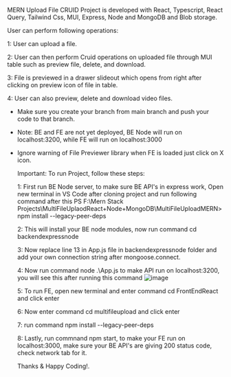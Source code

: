 MERN Upload File CRUID Project is developed with React, Typescript, React Query, Tailwind Css, MUI, Express, Node and MongoDB and Blob storage.

User can perform following operations: 

1: User can upload a file.

2: User can then perform Cruid operations on uploaded file through MUI table such as preview file, delete, and download.

3: File is previewed in a drawer slideout which opens from right after clicking on preview icon of file in table.

4: User can also preview, delete and download video files.

- Make sure you create your branch from main branch and push your code to that branch.
- Note: BE and FE are not yet deployed, BE Node will run on localhost:3200, while FE will run on localhost:3000
- Ignore warning of File Previewer library when FE is loaded just click on X icon.

  Important: To run Project, follow these steps:

  1: First run BE Node server, to make sure BE API's in express work, Open new terminal in VS Code after cloning project and run following command after this PS F:\Mern Stack Projects\MultiFileUplaodReact+Node+MongoDB\MultiFileUploadMERN> npm install --legacy-peer-deps
  
  2: This will install your BE node modules, now run command cd backendexpressnode
  
  3: Now replace line 13 in App.js file in backendexpressnode folder and add your own connection string after mongoose.connect.
  
  4: Now run command node .\App.js to make API run on localhost:3200, you will see this after running this command ![image](https://github.com/Moeexpro/MERNUploadFileCRUID/assets/45965772/f4e1d89f-5fed-4cdf-acf1-253076d1e447)

  
  5: To run FE, open new terminal and enter command cd FrontEndReact and click enter
  
  6: Now enter command cd multifileupload and click enter
  
  7: run command npm install --legacy-peer-deps
  
  8: Lastly, run commnand npm start, to make your FE run on localhost:3000, make sure your BE API's are giving 200 status code, check network tab for it.
  


  Thanks & Happy Coding!.
